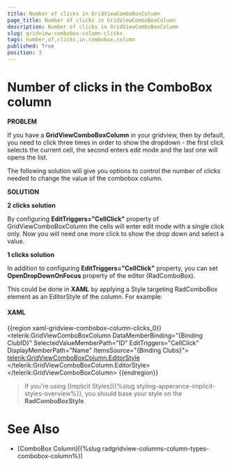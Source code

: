 ```yaml
---
title: Number of clicks in GridViewComboBoxColumn
page_title: Number of clicks in GridViewComboBoxColumn
description: Number of clicks in GridViewComboBoxColumn
slug: gridview-combobox-column-clicks
tags: number,of,clicks,in,combobox,column
published: True
position: 3
---
```


# Number of clicks in the ComboBox column

__PROBLEM__

If you have a __GridViewComboBoxColumn__ in your gridview, then by default, you need to click three times in order to show the dropdown - the first click selects the current cell, the second enters edit mode and the last one will opens the list.

The following solution will give you options to control the number of clicks needed to change the value of the combobox column.

__SOLUTION__

__2 clicks solution__

By configuring __EditTriggers="CellClick"__ property of GridViewComboBoxColumn the cells will enter edit mode with a single click only. Now you will need one more click to show the drop down and select a value.

__1 clicks solution__

In addition to configuring __EditTriggers="CellClick"__ property, you can set __OpenDropDownOnFocus__ property of the editor (RadComboBox). 

This could be done in __XAML__ by applying a Style targeting RadComboBox element as an EditorStyle of the column. For example:

#### __XAML__

{{region xaml-gridview-combobox-column-clicks_0}}
	<telerik:GridViewComboBoxColumn DataMemberBinding="{Binding ClubID}"
	                            SelectedValueMemberPath="ID"
	                            EditTriggers="CellClick"
	                            DisplayMemberPath="Name"
	                            ItemsSource="{Binding Clubs}">
	    <telerik:GridViewComboBoxColumn.EditorStyle>
	        <Style TargetType="telerik:RadComboBox">
	            <Setter Property="OpenDropDownOnFocus" Value="True"/>
	        </Style>
	    </telerik:GridViewComboBoxColumn.EditorStyle>
	</telerik:GridViewComboBoxColumn>
{{endregion}}

>If you're using [Implicit Styles]({%slug styling-apperance-implicit-styles-overview%}), you should base your style on the __RadComboBoxStyle__.

# See Also

 * [ComboBox Column]({%slug radgridview-columns-column-types-combobox-column%}) 


